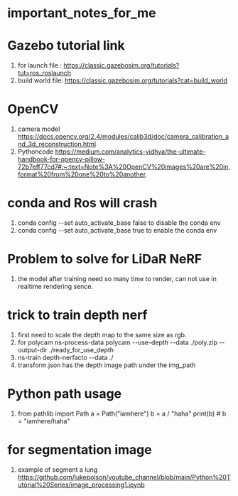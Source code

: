 # important_notes_for_me

# Gazebo tutorial link
1. for launch file : https://classic.gazebosim.org/tutorials?tut=ros_roslaunch
2. build world file: https://classic.gazebosim.org/tutorials?cat=build_world

# OpenCV 
1. camera model 
https://docs.opencv.org/2.4/modules/calib3d/doc/camera_calibration_and_3d_reconstruction.html
2. Pythoncode
https://medium.com/analytics-vidhya/the-ultimate-handbook-for-opencv-pillow-72b7eff77cd7#:~:text=Note%3A%20OpenCV%20images%20are%20in,format%20from%20one%20to%20another.

# conda and Ros will crash
1. conda config --set auto_activate_base false to disable the conda env
2. conda config --set auto_activate_base true to enable the conda env


# Problem to solve for LiDaR NeRF
1. the model after training need so many time to render, can not use in realtime rendering sence.


# trick to train depth nerf
1. first need to scale the depth map to the same size as rgb.
2. for polycam ns-process-data polycam --use-depth --data ./poly.zip --output-dir ./ready_for_use_depth
3. ns-train depth-nerfacto --data ./
4. transform.json has the depth image path under the img_path

# Python path usage
1. from pathlib import Path
a = Path("iamhere")
b = a / "haha"
print(b) # b = "iamhere/haha"

# for segmentation image
1. example of segment a lung
https://github.com/lukepolson/youtube_channel/blob/main/Python%20Tutorial%20Series/image_processing1.ipynb

